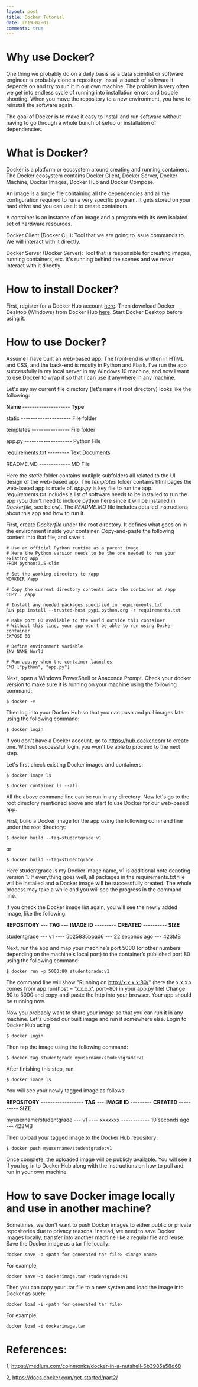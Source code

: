 ```yaml
---
layout: post
title: Docker Tutorial
date: 2019-02-01
comments: true
---
```


# Why use Docker?

One thing we probably do on a daily basis as a data scientist or software engineer is probably clone a repository, install a bunch of software it depends on and try to run it in our own machine. The problem is very often we get into endless cycle of running into installation errors and trouble shooting. When you move the repository to a new environment, you have to reinstall the software again.

The goal of Docker is to make it easy to install and run software without having to go through a whole bunch of setup or installation of dependencies.

# What is Docker?

Docker is a platform or ecosystem around creating and running containers. The Docker ecosystem contains Docker Client, Docker Server, Docker Machine, Docker Images, Docker Hub and Docker Compose.

An image is a single file containing all the dependencies and all the configuration required to run a very specific program. It gets stored on your hard drive and you can use it to create containers.

A container is an instance of an image and a program with its own isolated set of hardware resources.

Docker Client (Docker CLI): Tool that we are going to issue commands to. We will interact with it directly.

Docker Server (Docker Server): Tool that is responsible for creating images, running containers, etc. It's running behind the scenes and we never interact with it directly.

# How to install Docker?
First, register for a Docker Hub account [here](https://hub.docker.com/). Then download Docker Desktop (Windows) from Docker Hub [here](https://hub.docker.com/editions/community/docker-ce-desktop-windows). Start Docker Desktop before using it.

# How to use Docker?

Assume I have built an web-based app. The front-end is written in HTML and CSS, and the back-end is mostly in Python and Flask. I've run the app successfully in my local server in my Windows 10 machine, and now I want to use Docker to wrap it so that I can use it anywhere in any machine.

Let's say my current file directory (let's name it root directory) looks like the following:

**Name** -------------------- **Type**

static --------------------- File folder

templates ---------------- File folder

app.py -------------------- Python File

requirements.txt --------- Text Documents

README.MD ------------- MD File

Here the _static_ folder contains mutilple subfolders all related to the UI design of the web-based app. The _templates_ folder contains html pages the web-based app is made of. _app.py_ is key file to run the app. _requirements.txt_ includes a list of software needs to be installed to run the app (you don't need to include python here since it will be installed in _Dockerfile_, see below). The _README.MD_ file includes detailed instructions about this app and how to run it.

First, create _Dockerfile_ under the root directory. It defines what goes on in the environment inside your container. Copy-and-paste the following content into that file, and save it.

```
# Use an official Python runtime as a parent image
# Here the Python version needs to be the one needed to run your existing app
FROM python:3.5-slim

# Set the working directory to /app
WORKDIR /app

# Copy the current directory contents into the container at /app
COPY . /app

# Install any needed packages specified in requirements.txt
RUN pip install --trusted-host pypi.python.org -r requirements.txt

# Make port 80 available to the world outside this container
# Without this line, your app won't be able to run using Docker container
EXPOSE 80

# Define environment variable
ENV NAME World

# Run app.py when the container launches
CMD ["python", "app.py"]
```

Next, open a Windows PowerShell or Anaconda Prompt. Check your docker version to make sure it is running on your machine using the following command:

```
$ docker -v
```

Then log into your Docker Hub so that you can push and pull images later using the following command:

```
$ docker login
```
If you don't have a Docker account, go to https://hub.docker.com to create one. Without successful login, you won't be able to proceed to the next step.

Let's first check existing Docker images and containers:

```
$ docker image ls
```

```
$ docker container ls --all
```

All the above command line can be run in any directory. Now let's go to the root directory mentioned above and start to use Docker for our web-based app.

First, build a Docker image for the app using the following command line under the root directory:

```
$ docker build --tag=studentgrade:v1
```
or 
```
$ docker build --tag=studentgrade .
```
Here studentgrade is my Docker image name, v1 is additional note denoting version 1. If everything goes well, all packages in the requirements.txt file will be installed and a Docker image will be successfully created. The whole process may take a while and you will see the progress in the command line.

If you check the Docker image list again, you will see the newly added image, like the following:

**REPOSITORY** --- **TAG** --- **IMAGE ID** --------- **CREATED** ---------- **SIZE**

studentgrade --- v1 ---- 5b25835bbad6 --- 22 seconds ago --- 423MB

Next, run the app and map your machine’s port 5000 (or other numbers depending on the machine's local port) to the container’s published port 80 using the following command:

```
$ docker run -p 5000:80 studentgrade:v1
```

The command line will show "Running on http://x.x.x.x:80/" (here the x.x.x.x comes from app.run(host = 'x.x.x.x', port=80) in your app.py file) Change 80 to 5000 and copy-and-paste the http into your browser. Your app should be running now.

Now you probably want to share your image so that you can run it in any machine. Let's upload our built image and run it somewhere else. Login to Docker Hub using

```
$ docker login
```

Then tap the image using the following command:

```
$ docker tag studentgrade myusername/studentgrade:v1
```

After finishing this step, run 

```
$ docker image ls
```

You will see your newly tagged image as follows:

**REPOSITORY** ------------------ **TAG** --- **IMAGE ID** --------- **CREATED** ---------- **SIZE**

myusername/studentgrade --- v1 ---- xxxxxxx ------------ 10 seconds ago --- 423MB

Then upload your tagged image to the Docker Hub repository:

```
$ docker push myusername/studentgrade:v1
```

Once complete, the uploaded image will be publicly available. You will see it if you log in to Docker Hub along with the instructions on how to pull and run in your own machine.

# How to save Docker image locally and use in another machine?
Sometimes, we don't want to push Docker images to either public or private repositories due to privacy reasons. Instead, we need to save Docker images locally, transfer into another machine like a regular file and reuse. 
Save the Docker image as a tar file locally:
```
docker save -o <path for generated tar file> <image name>
```
For example,
```
docker save -o dockerimage.tar studentgrade:v1
```

Then you can copy your .tar file to a new system and load the image into Docker as such:
```
docker load -i <path for generated tar file>
```
For example, 
```
docker load -i dockerimage.tar
```

# References:

1, https://medium.com/coinmonks/docker-in-a-nutshell-6b3985a58d68

2, https://docs.docker.com/get-started/part2/
